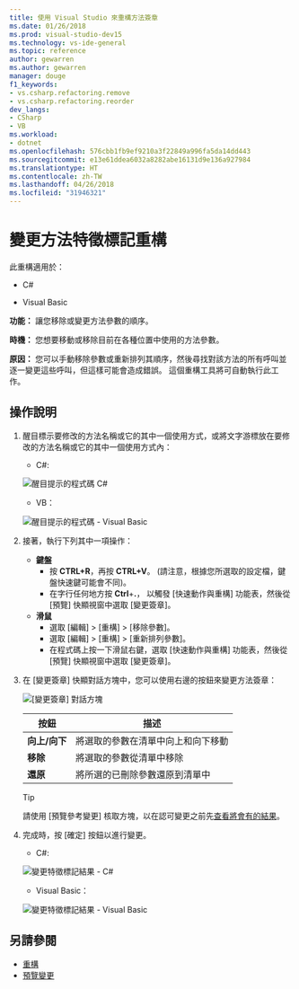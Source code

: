 ```yaml
---
title: 使用 Visual Studio 來重構方法簽章
ms.date: 01/26/2018
ms.prod: visual-studio-dev15
ms.technology: vs-ide-general
ms.topic: reference
author: gewarren
ms.author: gewarren
manager: douge
f1_keywords:
- vs.csharp.refactoring.remove
- vs.csharp.refactoring.reorder
dev_langs:
- CSharp
- VB
ms.workload:
- dotnet
ms.openlocfilehash: 576cbb1fb9ef9210a3f22849a996fa5da14dd443
ms.sourcegitcommit: e13e61ddea6032a8282abe16131d9e136a927984
ms.translationtype: HT
ms.contentlocale: zh-TW
ms.lasthandoff: 04/26/2018
ms.locfileid: "31946321"
---
```

# <a name="change-a-method-signature-refactoring"></a>變更方法特徵標記重構

此重構適用於：

- C#

- Visual Basic

**功能：** 讓您移除或變更方法參數的順序。

**時機：** 您想要移動或移除目前在各種位置中使用的方法參數。

**原因：** 您可以手動移除參數或重新排列其順序，然後尋找對該方法的所有呼叫並逐一變更這些呼叫，但這樣可能會造成錯誤。  這個重構工具將可自動執行此工作。

## <a name="how-to"></a>操作說明

1. 醒目標示要修改的方法名稱或它的其中一個使用方式，或將文字游標放在要修改的方法名稱或它的其中一個使用方式內：

   - C#: 

    ![醒目提示的程式碼 C#](media/changesignature-highlight-cs.png)

   - VB：

    ![醒目提示的程式碼 - Visual Basic](media/changesignature-highlight-vb.png)

1. 接著，執行下列其中一項操作：

   - **鍵盤**
     - 按 **CTRL+R**，再按 **CTRL+V**。  (請注意，根據您所選取的設定檔，鍵盤快速鍵可能會不同)。
     - 在字行任何地方按 **Ctrl**+**.**， 以觸發 [快速動作與重構] 功能表，然後從 [預覽] 快顯視窗中選取 [變更簽章]。
   - **滑鼠**
     - 選取 [編輯] > [重構] > [移除參數]。
     - 選取 [編輯] > [重構] > [重新排列參數]。
     - 在程式碼上按一下滑鼠右鍵，選取 [快速動作與重構] 功能表，然後從 [預覽] 快顯視窗中選取 [變更簽章]。

1. 在 [變更簽章] 快顯對話方塊中，您可以使用右邊的按鈕來變更方法簽章：

   ![[變更簽章] 對話方塊](media/changesignature-dialog-cs.png)

   | 按鈕 | 描述
   | ------ | ---
   | **向上/向下** | 將選取的參數在清單中向上和向下移動
   | **移除**  | 將選取的參數從清單中移除
   | **還原** | 將所選的已刪除參數還原到清單中

   > [!TIP]
   > 請使用 [預覽參考變更] 核取方塊，以在認可變更之前先[查看將會有的結果](../../ide/preview-changes.md)。

1. 完成時，按 [確定] 按鈕以進行變更。

   - C#: 

    ![變更特徵標記結果 - C#](media/changesignature-result-cs.png)

   - Visual Basic：

    ![變更特徵標記結果 - Visual Basic](media/changesignature-result-vb.png)

## <a name="see-also"></a>另請參閱

- [重構](../refactoring-in-visual-studio.md)
- [預覽變更](../../ide/preview-changes.md)